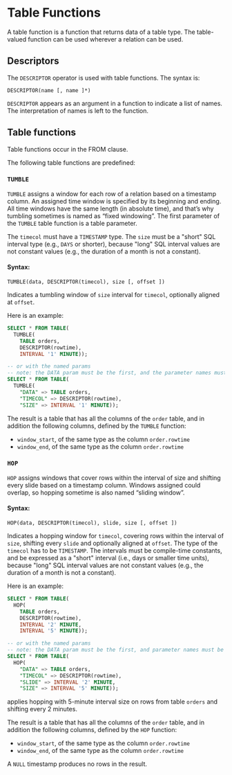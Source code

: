 # Table Functions

A table function is a function that returns data of a table type.  The
table-valued function can be used wherever a relation can be used.

## Descriptors

The `DESCRIPTOR` operator is used with table functions.  The syntax
is:

```
DESCRIPTOR(name [, name ]*)
```

`DESCRIPTOR` appears as an argument in a function to indicate a list
of names.  The interpretation of names is left to the function.

## Table functions

Table functions occur in the FROM clause.

The following table functions are predefined:

### `TUMBLE`

`TUMBLE` assigns a window for each row of a relation based on a
timestamp column. An assigned time window is specified by its
beginning and ending.  All time windows have the same length (in
absolute time), and that’s why tumbling sometimes is named as “fixed
windowing”. The first parameter of the `TUMBLE` table function is a
table parameter.

The `timecol` must have a `TIMESTAMP` type.  The `size` must be a
"short" SQL interval type (e.g., `DAYS` or shorter), because "long"
SQL interval values are not constant values (e.g., the duration of a
month is not a constant).

#### Syntax:

```
TUMBLE(data, DESCRIPTOR(timecol), size [, offset ])
```

Indicates a tumbling window of `size` interval for `timecol`,
optionally aligned at `offset`.

Here is an example:

```sql
SELECT * FROM TABLE(
  TUMBLE(
    TABLE orders,
    DESCRIPTOR(rowtime),
    INTERVAL '1' MINUTE));

-- or with the named params
-- note: the DATA param must be the first, and the parameter names must be quoted
SELECT * FROM TABLE(
  TUMBLE(
    "DATA" => TABLE orders,
    "TIMECOL" => DESCRIPTOR(rowtime),
    "SIZE" => INTERVAL '1' MINUTE));
```

The result is a table that has all the columns of the `order` table,
and in addition the following columns, defined by the `TUMBLE`
function:
- `window_start`, of the same type as the column `order.rowtime`
- `window_end`, of the same type as the column `order.rowtime`

### `HOP`

`HOP` assigns windows that cover rows within the interval of size and
shifting every slide based on a timestamp column.  Windows assigned
could overlap, so hopping sometime is also named “sliding window”.

#### Syntax:

```
HOP(data, DESCRIPTOR(timecol), slide, size [, offset ])
```

Indicates a hopping window for `timecol`, covering rows within the
interval of `size`, shifting every `slide` and optionally aligned at
`offset`.  The type of the `timecol` has to be `TIMESTAMP`.  The
intervals must be compile-time constants, and be expressed as a
"short" interval (i.e., days or smaller time units), because "long"
SQL interval values are not constant values (e.g., the duration of a
month is not a constant).

Here is an example:

```sql
SELECT * FROM TABLE(
  HOP(
    TABLE orders,
    DESCRIPTOR(rowtime),
    INTERVAL '2' MINUTE,
    INTERVAL '5' MINUTE));

-- or with the named params
-- note: the DATA param must be the first, and parameter names must be quoted
SELECT * FROM TABLE(
  HOP(
    "DATA" => TABLE orders,
    "TIMECOL" => DESCRIPTOR(rowtime),
    "SLIDE" => INTERVAL '2' MINUTE,
    "SIZE" => INTERVAL '5' MINUTE));
```

applies hopping with 5-minute interval size on rows from table
`orders` and shifting every 2 minutes.

The result is a table that has all the columns of the `order` table,
and in addition the following columns, defined by the `HOP`
function:
- `window_start`, of the same type as the column `order.rowtime`
- `window_end`, of the same type as the column `order.rowtime`

A `NULL` timestamp produces no rows in the result.
